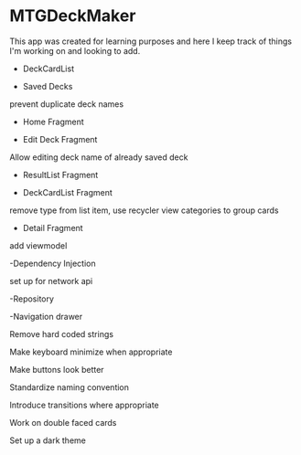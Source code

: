 # MTGDeckMaker

This app was created for learning purposes and here I keep track of things I'm working on and looking to add.

- DeckCardList

- Saved Decks

prevent duplicate deck names

- Home Fragment

- Edit Deck Fragment

Allow editing deck name of already saved deck

- ResultList Fragment

- DeckCardList Fragment

remove type from list item, use recycler view categories to group cards

- Detail Fragment

add viewmodel

-Dependency Injection

set up for network api

-Repository

-Navigation drawer



Remove hard coded strings

Make keyboard minimize when appropriate

Make buttons look better

Standardize naming convention

Introduce transitions where appropriate

Work on double faced cards

Set up a dark theme
